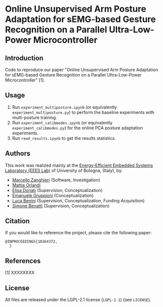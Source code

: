 # Online Unsupervised Arm Posture Adaptation for sEMG-based Gesture Recognition on a Parallel Ultra-Low-Power Microcontroller



## Introduction
Code to reproduce our paper "Online Unsupervised Arm Posture Adaptation for sEMG-based Gesture Recognition on a Parallel Ultra-Low-Power Microcontroller" [1].



## Usage
1. Run ``experiment_multiposture.ipynb`` (or equivalently ``experiment_multiposture.py``) to perform the baseline experiments with multi-posture training. 
2. Run ``experiment_calibmodes.ipynb`` (or equivalently ``experiment_calibmodes.py``) for the online PCA posture adaptation experiments.
3. Run ``read_results.ipynb`` to get the results statistics.



## Authors
This work was realized mainly at the [Energy-Efficient Embedded Systems Laboratory (EEES Lab)](https://dei.unibo.it/it/ricerca/laboratori-di-ricerca/eees) of University of Bologna, (Italy), by:
- [Marcello Zanghieri](https://scholar.google.com/citations?user=WnIqQj4AAAAJ&hl=en) (Software, Investigation)
- [Mattia Orlandi](https://orcid.org/0000-0002-8553-3273)
- [Elisa Donati](https://scholar.google.com/citations?hl=en&user=03ZYhbIAAAAJ) (Supervision, Conceptualization)
- [Emanuele Gruppioni](https://scholar.google.it/citations?user=PgLLxVsAAAAJ&hl=it) (Conceptualization)
- [Luca Benini](https://scholar.google.com/citations?hl=en&user=8riq3sYAAAAJ) (Supervision, Conceptualization, Funding Acquisition)
- [Simone Benatti](https://scholar.google.com/citations?hl=en&user=8Fbi_kwAAAAJ) (Supervision, Conceptualization)



## Citation
If you would like to reference the project, please cite the following paper:
```
@INPROCEEDINGS{10164372,
  }

```


## References
[1] XXXXXXXX


## License
All files are released under the LGPL-2.1 license (`LGPL-2.1`) (see `LICENSE`).
